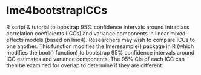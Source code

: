 # lme4bootstrapICCs
R script &amp; tutorial to boostrap 95% confidence intervals around intraclass correlation coefficients (ICCs) and variance components in linear mixed-effects models (based on lme4). Researchers may wish to compare ICCs to one another. This function modifies the lmeresample() package in R (which modifies the boot() function) to bootstrap 95% confidence intervals around ICC estimates and variance components. The 95% CIs of each ICC can then be examined for overlap to determine if they are different.
